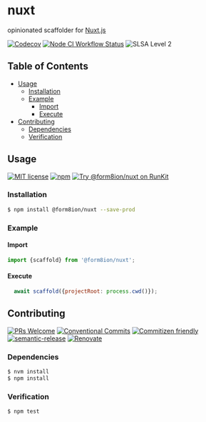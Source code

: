 # nuxt

opinionated scaffolder for [Nuxt.js](https://nuxtjs.org/)

<!--status-badges start -->

[![Codecov][coverage-badge]][coverage-link]
[![Node CI Workflow Status][github-actions-ci-badge]][github-actions-ci-link]
![SLSA Level 2][slsa-badge]

<!--status-badges end -->

## Table of Contents

* [Usage](#usage)
  * [Installation](#installation)
  * [Example](#example)
    * [Import](#import)
    * [Execute](#execute)
* [Contributing](#contributing)
  * [Dependencies](#dependencies)
  * [Verification](#verification)

## Usage

<!--consumer-badges start -->

[![MIT license][license-badge]][license-link]
[![npm][npm-badge]][npm-link]
[![Try @form8ion/nuxt on RunKit][runkit-badge]][runkit-link]

<!--consumer-badges end -->

### Installation

```sh
$ npm install @form8ion/nuxt --save-prod
```

### Example

#### Import

```javascript
import {scaffold} from '@form8ion/nuxt';
```

#### Execute

```javascript
  await scaffold({projectRoot: process.cwd()});
```

## Contributing

<!--contribution-badges start -->

[![PRs Welcome][PRs-badge]][PRs-link]
[![Conventional Commits][commit-convention-badge]][commit-convention-link]
[![Commitizen friendly][commitizen-badge]][commitizen-link]
[![semantic-release][semantic-release-badge]][semantic-release-link]
[![Renovate][renovate-badge]][renovate-link]

<!--contribution-badges end -->

### Dependencies

```sh
$ nvm install
$ npm install
```

### Verification

```sh
$ npm test
```

[PRs-link]: http://makeapullrequest.com

[PRs-badge]: https://img.shields.io/badge/PRs-welcome-brightgreen.svg

[commit-convention-link]: https://conventionalcommits.org

[commit-convention-badge]: https://img.shields.io/badge/Conventional%20Commits-1.0.0-yellow.svg

[commitizen-link]: http://commitizen.github.io/cz-cli/

[commitizen-badge]: https://img.shields.io/badge/commitizen-friendly-brightgreen.svg

[semantic-release-link]: https://github.com/semantic-release/semantic-release

[semantic-release-badge]: https://img.shields.io/badge/semantic--release-angular-e10079?logo=semantic-release

[renovate-link]: https://renovatebot.com

[renovate-badge]: https://img.shields.io/badge/renovate-enabled-brightgreen.svg?logo=renovatebot

[coverage-link]: https://codecov.io/github/form8ion/nuxt

[coverage-badge]: https://img.shields.io/codecov/c/github/form8ion/nuxt?logo=codecov

[license-link]: LICENSE

[license-badge]: https://img.shields.io/github/license/form8ion/nuxt.svg

[npm-link]: https://www.npmjs.com/package/@form8ion/nuxt

[npm-badge]: https://img.shields.io/npm/v/@form8ion/nuxt?logo=npm

[runkit-link]: https://npm.runkit.com/@form8ion/nuxt

[runkit-badge]: https://badge.runkitcdn.com/@form8ion/nuxt.svg

[github-actions-ci-link]: https://github.com/form8ion/nuxt/actions?query=workflow%3A%22Node.js+CI%22+branch%3Amaster

[github-actions-ci-badge]: https://github.com/form8ion/nuxt/workflows/Node.js%20CI/badge.svg

[slsa-badge]: https://slsa.dev/images/gh-badge-level2.svg
